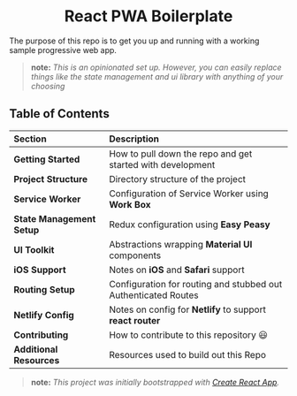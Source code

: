 <h1 align="center"><strong>React PWA Boilerplate</strong></h1>

<p>The purpose of this repo is to get you up and running with a working sample progressive web app.</p>

> **note:** _This is an opinionated set up. However, you can easily replace things like the state management and ui library with anything of your choosing_

## Table of Contents

| Section                    | Description                                                    |
| :------------------------- | :------------------------------------------------------------- |
| **Getting Started**        | How to pull down the repo and get started with development     |
| **Project Structure**      | Directory structure of the project                             |
| **Service Worker**         | Configuration of Service Worker using **Work Box**             |
| **State Management Setup** | Redux configuration using **Easy Peasy**                       |
| **UI Toolkit**             | Abstractions wrapping **Material UI** components               |
| **iOS Support**            | Notes on **iOS** and **Safari** support                        |
| **Routing Setup**          | Configuration for routing and stubbed out Authenticated Routes |
| **Netlify Config**         | Notes on config for **Netlify** to support **react router**    |
| **Contributing**           | How to contribute to this repository 😃                        |
| **Additional Resources**   | Resources used to build out this Repo                          |

> **note:** _This project was initially bootstrapped with [Create React App](https://github.com/facebook/create-react-app)._
